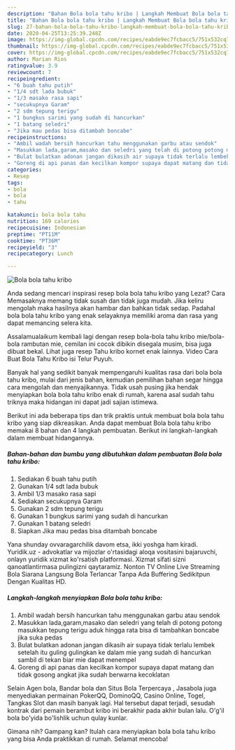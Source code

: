 ```yaml
---
description: "Bahan Bola bola tahu kribo | Langkah Membuat Bola bola tahu kribo Yang Menggugah Selera"
title: "Bahan Bola bola tahu kribo | Langkah Membuat Bola bola tahu kribo Yang Menggugah Selera"
slug: 27-bahan-bola-bola-tahu-kribo-langkah-membuat-bola-bola-tahu-kribo-yang-menggugah-selera
date: 2020-04-25T13:25:39.248Z
image: https://img-global.cpcdn.com/recipes/eabde9ec7fcbacc5/751x532cq70/bola-bola-tahu-kribo-foto-resep-utama.jpg
thumbnail: https://img-global.cpcdn.com/recipes/eabde9ec7fcbacc5/751x532cq70/bola-bola-tahu-kribo-foto-resep-utama.jpg
cover: https://img-global.cpcdn.com/recipes/eabde9ec7fcbacc5/751x532cq70/bola-bola-tahu-kribo-foto-resep-utama.jpg
author: Marian Rios
ratingvalue: 3.9
reviewcount: 7
recipeingredient:
- "6 buah tahu putih"
- "1/4 sdt lada bubuk"
- "1/3 masako rasa sapi"
- "secukupnya Garam"
- "2 sdm tepung terigu"
- "1 bungkus sarimi yang sudah di hancurkan"
- "1 batang seledri"
- "Jika mau pedas bisa ditambah boncabe"
recipeinstructions:
- "Ambil wadah bersih hancurkan tahu menggunakan garbu atau sendok"
- "Masukkan lada,garam,masako dan seledri yang telah di potong potong masukkan tepung terigu aduk hingga rata bisa di tambahkan boncabe jika suka pedas"
- "Bulat bulatkan adonan jangan dikasih air supaya tidak terlalu lembek setelah itu guling gulingkan ke dalam mie yang sudah di hancurkan sambil di tekan biar mie dapat menempel"
- "Goreng di api panas dan kecilkan kompor supaya dapat matang dan tidak gosong angkat jika sudah berwarna kecoklatan"
categories:
- Resep
tags:
- bola
- bola
- tahu

katakunci: bola bola tahu 
nutrition: 169 calories
recipecuisine: Indonesian
preptime: "PT11M"
cooktime: "PT36M"
recipeyield: "3"
recipecategory: Lunch

---
```



![Bola bola tahu kribo](https://img-global.cpcdn.com/recipes/eabde9ec7fcbacc5/751x532cq70/bola-bola-tahu-kribo-foto-resep-utama.jpg)

Anda sedang mencari inspirasi resep bola bola tahu kribo yang Lezat? Cara Memasaknya memang tidak susah dan tidak juga mudah. Jika keliru mengolah maka hasilnya akan hambar dan bahkan tidak sedap. Padahal bola bola tahu kribo yang enak selayaknya memiliki aroma dan rasa yang dapat memancing selera kita.

Assalamualaikum kembali lagi dengan resep bola-bola tahu kribo mie/bola-bola rambutan mie, cemilan ini cocok dibikin disegala musim, bisa juga dibuat bekal. Lihat juga resep Tahu kribo kornet enak lainnya. Video Cara Buat Bola Tahu Kribo isi Telur Puyuh.

Banyak hal yang sedikit banyak mempengaruhi kualitas rasa dari bola bola tahu kribo, mulai dari jenis bahan, kemudian pemilihan bahan segar hingga cara mengolah dan menyajikannya. Tidak usah pusing jika hendak menyiapkan bola bola tahu kribo enak di rumah, karena asal sudah tahu triknya maka hidangan ini dapat jadi sajian istimewa.


Berikut ini ada beberapa tips dan trik praktis untuk membuat bola bola tahu kribo yang siap dikreasikan. Anda dapat membuat Bola bola tahu kribo memakai 8 bahan dan 4 langkah pembuatan. Berikut ini langkah-langkah dalam membuat hidangannya.

<!--inarticleads1-->

##### Bahan-bahan dan bumbu yang dibutuhkan dalam pembuatan Bola bola tahu kribo:

1. Sediakan 6 buah tahu putih
1. Gunakan 1/4 sdt lada bubuk
1. Ambil 1/3 masako rasa sapi
1. Sediakan secukupnya Garam
1. Gunakan 2 sdm tepung terigu
1. Gunakan 1 bungkus sarimi yang sudah di hancurkan
1. Gunakan 1 batang seledri
1. Siapkan Jika mau pedas bisa ditambah boncabe


Yana shunday ovvaragarchilik davom etsa, ikki yoshga ham kiradi. Yuridik.uz - advokatlar va mijozlar o&#39;rtasidagi aloqa vositasini bajaruvchi, onlayn yuridik xizmat ko&#39;rsatish platformasi. Xizmat sifati sizni qanoatlantirmasa pulingizni qaytaramiz. Nonton TV Online Live Streaming Bola Siarana Langsung Bola Terlancar Tanpa Ada Buffering Sedikitpun Dengan Kualitas HD. 

<!--inarticleads2-->

##### Langkah-langkah menyiapkan Bola bola tahu kribo:

1. Ambil wadah bersih hancurkan tahu menggunakan garbu atau sendok
1. Masukkan lada,garam,masako dan seledri yang telah di potong potong masukkan tepung terigu aduk hingga rata bisa di tambahkan boncabe jika suka pedas
1. Bulat bulatkan adonan jangan dikasih air supaya tidak terlalu lembek setelah itu guling gulingkan ke dalam mie yang sudah di hancurkan sambil di tekan biar mie dapat menempel
1. Goreng di api panas dan kecilkan kompor supaya dapat matang dan tidak gosong angkat jika sudah berwarna kecoklatan


Selain Agen bola, Bandar bola dan Situs Bola Terpercaya , Jasabola juga menyediakan permainan PokerQQ, DominoQQ, Casino Online, Togel, Tangkas Slot dan masih banyak lagi. Hal tersebut dapat terjadi, sesudah kontrak dari pemain berambut kribo ini berakhir pada akhir bulan lalu. O&#39;g&#39;il bola bo&#39;yida bo&#39;lishlik uchun qulay kunlar. 

Gimana nih? Gampang kan? Itulah cara menyiapkan bola bola tahu kribo yang bisa Anda praktikkan di rumah. Selamat mencoba!
